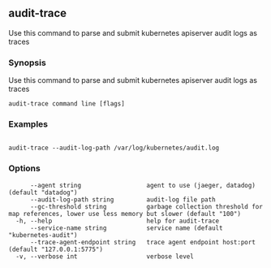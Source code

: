 ## audit-trace

Use this command to parse and submit kubernetes apiserver audit logs as traces

### Synopsis

Use this command to parse and submit kubernetes apiserver audit logs as traces

```
audit-trace command line [flags]
```

### Examples

```

audit-trace --audit-log-path /var/log/kubernetes/audit.log 

```

### Options

```
      --agent string                  agent to use (jaeger, datadog) (default "datadog")
      --audit-log-path string         audit-log file path
      --gc-threshold string           garbage collection threshold for map references, lower use less memory but slower (default "100")
  -h, --help                          help for audit-trace
      --service-name string           service name (default "kubernetes-audit")
      --trace-agent-endpoint string   trace agent endpoint host:port (default "127.0.0.1:5775")
  -v, --verbose int                   verbose level
```

